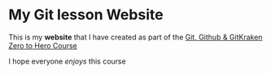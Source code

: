 # My Git lesson Website

This is my **website** that I have created as part of the [Git, Github & GitKraken Zero to Hero Course](https://www.eventbrite.co.uk/e/git-github-through-gitkraken-from-zero-to-hero-registration-483170204087?utm_source=eventbrite&utm_medium=email&utm_campaign=event_reminder&utm_term=eventname)

I hope everyone _enjoys_ this course
